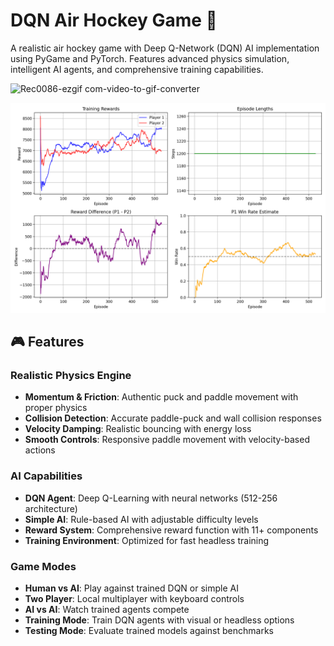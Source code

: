 # DQN Air Hockey Game 🏒

A realistic air hockey game with Deep Q-Network (DQN) AI implementation using PyGame and PyTorch. Features advanced physics simulation, intelligent AI agents, and comprehensive training capabilities.

![Rec0086-ezgif com-video-to-gif-converter](https://github.com/user-attachments/assets/34046d28-eec2-46d4-84b4-3b90c864af93)

![Air Hockey Demo](airhockey_training_results.png)

## 🎮 Features

### Realistic Physics Engine
- **Momentum & Friction**: Authentic puck and paddle movement with proper physics
- **Collision Detection**: Accurate paddle-puck and wall collision responses
- **Velocity Damping**: Realistic bouncing with energy loss
- **Smooth Controls**: Responsive paddle movement with velocity-based actions

### AI Capabilities
- **DQN Agent**: Deep Q-Learning with neural networks (512-256 architecture)
- **Simple AI**: Rule-based AI with adjustable difficulty levels
- **Reward System**: Comprehensive reward function with 11+ components
- **Training Environment**: Optimized for fast headless training

### Game Modes
- **Human vs AI**: Play against trained DQN or simple AI
- **Two Player**: Local multiplayer with keyboard controls
- **AI vs AI**: Watch trained agents compete
- **Training Mode**: Train DQN agents with visual or headless options
- **Testing Mode**: Evaluate trained models against benchmarks
